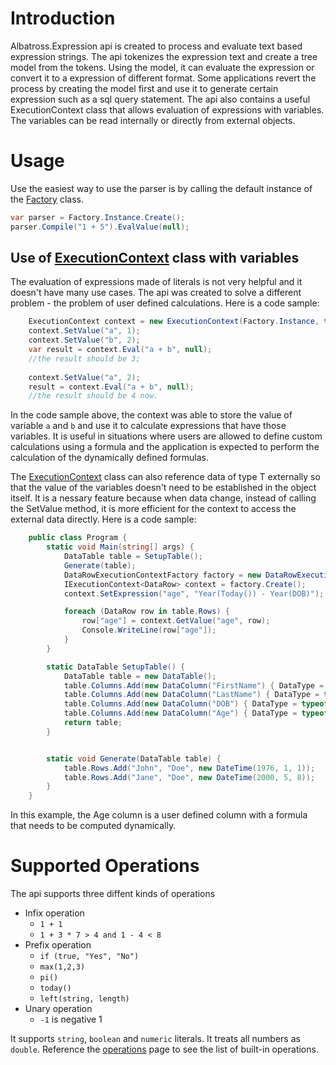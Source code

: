 # Introduction
Albatross.Expression api is created to process and evaluate text based expression strings.  The api tokenizes the expression text and create a tree model from the tokens.  Using the model, it can evaluate the expression or convert it to a expression of different format.  Some applications revert the process by creating the model first and use it to generate certain expression such as a sql query statement.  The api also contains a useful ExecutionContext class that allows evaluation of expressions with variables.  The variables can be read internally or directly from external objects.

# Usage
Use the easiest way to use the parser is by calling the default instance of the [Factory](xref:Albatross.Expression.Factory) class.
```csharp
var parser = Factory.Instance.Create();
parser.Compile("1 + 5").EvalValue(null);
```
## Use of [ExecutionContext<T>](xref:Albatross.Expression.ExecutionContext`1) class with variables
The evaluation of expressions made of literals is not very helpful and it doesn't have many use cases.  The api was created to solve a different problem - the problem of user defined calculations.  Here is a code sample:
```csharp
    ExecutionContext context = new ExecutionContext(Factory.Instance, true);
    context.SetValue("a", 1);
    context.SetValue("b", 2);
    var result = context.Eval("a + b", null);
    //the result should be 3;
    
    context.SetValue("a", 2);
    result = context.Eval("a + b", null);
    //the result should be 4 now.
```
In the code sample above, the context was able to store the value of variable `a` and `b` and use it to calculate expressions that have those variables.  It is useful in situations where users are allowed to define custom calculations using a formula and the application is expected to perform the calculation of the dynamically defined formulas.

The [ExecutionContext<T>](xref:Albatross.Expression.ExecutionContext`1) class can also reference data of type T externally so that the value of the variables doesn't need to be established in the object itself.  It is a nessary feature because when data change, instead of calling the SetValue method, it is more efficient for the context to access the external data directly.  Here is a code sample:

```csharp
    public class Program {
		static void Main(string[] args) {
			DataTable table = SetupTable();
			Generate(table);
			DataRowExecutionContextFactory factory = new DataRowExecutionContextFactory(Factory.Instance.Create());
			IExecutionContext<DataRow> context = factory.Create();
			context.SetExpression("age", "Year(Today()) - Year(DOB)");

			foreach (DataRow row in table.Rows) {
				row["age"] = context.GetValue("age", row);
				Console.WriteLine(row["age"]);
			}
		}

		static DataTable SetupTable() {
			DataTable table = new DataTable();
			table.Columns.Add(new DataColumn("FirstName") { DataType = typeof(string), });
			table.Columns.Add(new DataColumn("LastName") { DataType = typeof(string), });
			table.Columns.Add(new DataColumn("DOB") { DataType = typeof(DateTime), });
			table.Columns.Add(new DataColumn("Age") { DataType = typeof(int), });
			return table;
		}


		static void Generate(DataTable table) {
			table.Rows.Add("John", "Doe", new DateTime(1976, 1, 1));
			table.Rows.Add("Jane", "Doe", new DateTime(2000, 5, 8));
		}
	}
```
In this example, the Age column is a user defined column with a formula that needs to be computed dynamically.  

# Supported Operations
The api supports three diffent kinds of operations
* Infix operation 
    * `1 + 1`
    * `1 + 3 * 7 > 4 and 1 - 4 < 8`
* Prefix operation
    * `if (true, "Yes", "No")`
    * `max(1,2,3)`
    * `pi()`
    * `today()`
    * `left(string, length)`
* Unary operation
    * `-1` is negative 1

It supports `string`, `boolean` and `numeric` literals.  It treats all numbers as `double`.  Reference the [operations](operations.md) page to see the list of built-in operations.